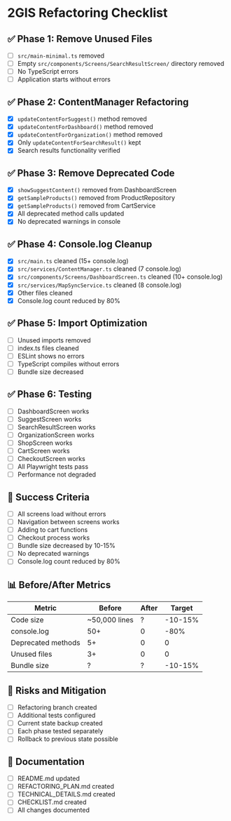 # 2GIS Refactoring Checklist

## ✅ Phase 1: Remove Unused Files

- [ ] `src/main-minimal.ts` removed
- [ ] Empty `src/components/Screens/SearchResultScreen/` directory removed
- [ ] No TypeScript errors
- [ ] Application starts without errors

## ✅ Phase 2: ContentManager Refactoring

- [x] `updateContentForSuggest()` method removed
- [x] `updateContentForDashboard()` method removed
- [x] `updateContentForOrganization()` method removed
- [x] Only `updateContentForSearchResult()` kept
- [x] Search results functionality verified

## ✅ Phase 3: Remove Deprecated Code

- [x] `showSuggestContent()` removed from DashboardScreen
- [x] `getSampleProducts()` removed from ProductRepository
- [x] `getSampleProducts()` removed from CartService
- [x] All deprecated method calls updated
- [x] No deprecated warnings in console

## ✅ Phase 4: Console.log Cleanup

- [x] `src/main.ts` cleaned (15+ console.log)
- [x] `src/services/ContentManager.ts` cleaned (7 console.log)
- [x] `src/components/Screens/DashboardScreen.ts` cleaned (10+ console.log)
- [x] `src/services/MapSyncService.ts` cleaned (8 console.log)
- [x] Other files cleaned
- [x] Console.log count reduced by 80%

## ✅ Phase 5: Import Optimization

- [ ] Unused imports removed
- [ ] index.ts files cleaned
- [ ] ESLint shows no errors
- [ ] TypeScript compiles without errors
- [ ] Bundle size decreased

## ✅ Phase 6: Testing

- [ ] DashboardScreen works
- [ ] SuggestScreen works
- [ ] SearchResultScreen works
- [ ] OrganizationScreen works
- [ ] ShopScreen works
- [ ] CartScreen works
- [ ] CheckoutScreen works
- [ ] All Playwright tests pass
- [ ] Performance not degraded

## 🎯 Success Criteria

- [ ] All screens load without errors
- [ ] Navigation between screens works
- [ ] Adding to cart functions
- [ ] Checkout process works
- [ ] Bundle size decreased by 10-15%
- [ ] No deprecated warnings
- [ ] Console.log count reduced by 80%

## 📊 Before/After Metrics

| Metric             | Before        | After | Target  |
| ------------------ | ------------- | ----- | ------- |
| Code size          | ~50,000 lines | ?     | -10-15% |
| console.log        | 50+           | 0     | -80%    |
| Deprecated methods | 5+            | 0     | 0       |
| Unused files       | 3+            | 0     | 0       |
| Bundle size        | ?             | ?     | -10-15% |

## 🚨 Risks and Mitigation

- [ ] Refactoring branch created
- [ ] Additional tests configured
- [ ] Current state backup created
- [ ] Each phase tested separately
- [ ] Rollback to previous state possible

## 📝 Documentation

- [ ] README.md updated
- [ ] REFACTORING_PLAN.md created
- [ ] TECHNICAL_DETAILS.md created
- [ ] CHECKLIST.md created
- [ ] All changes documented
